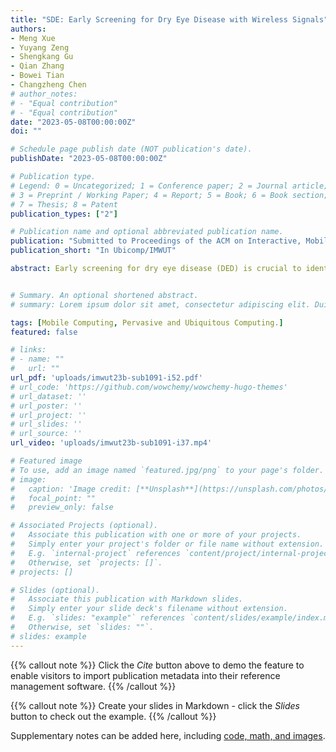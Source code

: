 ```yaml
---
title: "SDE: Early Screening for Dry Eye Disease with Wireless Signals"
authors:
- Meng Xue
- Yuyang Zeng
- Shengkang Gu
- Qian Zhang
- Bowei Tian
- Changzheng Chen
# author_notes:
# - "Equal contribution"
# - "Equal contribution"
date: "2023-05-08T00:00:00Z"
doi: ""

# Schedule page publish date (NOT publication's date).
publishDate: "2023-05-08T00:00:00Z"

# Publication type.
# Legend: 0 = Uncategorized; 1 = Conference paper; 2 = Journal article;
# 3 = Preprint / Working Paper; 4 = Report; 5 = Book; 6 = Book section;
# 7 = Thesis; 8 = Patent
publication_types: ["2"]

# Publication name and optional abbreviated publication name.
publication: "Submitted to Proceedings of the ACM on Interactive, Mobile, Wearable and Ubiquitous Technologies"
publication_short: "In Ubicomp/IMWUT"

abstract: Early screening for dry eye disease (DED) is crucial to identify and provide timely intervention to high-risk susceptible populations. Currently, clinical methods for diagnosing DED include the tear break-up time test, meibomian gland analysis, tear osmolarity test, and tear river height test, which require in-hospital detection. Unfortunately, there is no convenient way to screen for DED yet. In this paper, we propose SDE, a contactless, convenient, and ubiquitous DED screening system based on RF signals. To extract biomarkers for early screening of DED from RF signals, we construct frame chirps variance and extract fine-grained spontaneous blinking action. SDE is carefully designed to remove interference in RF signals and refine the characterization of biomarkers that denote the symptoms of DED. To endow SDE with the ability to adapt to new users, we develop a deep learning-based model of unsupervised domain adaptation to remove the influence of different users and environments in local and global two-level feature spaces. We conduct extensive experiments to evaluate SDE with 54 volunteers in 4 scenes. The experimental results confirm that SDE can accurately screen for DED in a new user in real environments such as eye examination rooms, clinics, offices, and homes.


# Summary. An optional shortened abstract.
# summary: Lorem ipsum dolor sit amet, consectetur adipiscing elit. Duis posuere tellus ac convallis placerat. Proin tincidunt magna sed ex sollicitudin condimentum.

tags: [Mobile Computing, Pervasive and Ubiquitous Computing.]
featured: false

# links:
# - name: ""
#   url: ""
url_pdf: 'uploads/imwut23b-sub1091-i52.pdf'
# url_code: 'https://github.com/wowchemy/wowchemy-hugo-themes'
# url_dataset: ''
# url_poster: ''
# url_project: ''
# url_slides: ''
# url_source: ''
url_video: 'uploads/imwut23b-sub1091-i37.mp4'

# Featured image
# To use, add an image named `featured.jpg/png` to your page's folder. 
# image:
#   caption: 'Image credit: [**Unsplash**](https://unsplash.com/photos/jdD8gXaTZsc)'
#   focal_point: ""
#   preview_only: false

# Associated Projects (optional).
#   Associate this publication with one or more of your projects.
#   Simply enter your project's folder or file name without extension.
#   E.g. `internal-project` references `content/project/internal-project/index.md`.
#   Otherwise, set `projects: []`.
# projects: []

# Slides (optional).
#   Associate this publication with Markdown slides.
#   Simply enter your slide deck's filename without extension.
#   E.g. `slides: "example"` references `content/slides/example/index.md`.
#   Otherwise, set `slides: ""`.
# slides: example
---
```


{{% callout note %}}
Click the *Cite* button above to demo the feature to enable visitors to import publication metadata into their reference management software.
{{% /callout %}}

{{% callout note %}}
Create your slides in Markdown - click the *Slides* button to check out the example.
{{% /callout %}}

Supplementary notes can be added here, including [code, math, and images](https://wowchemy.com/docs/writing-markdown-latex/).
